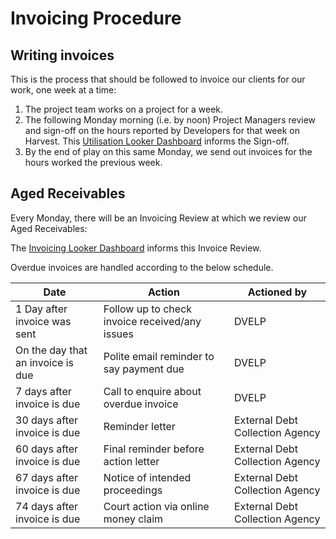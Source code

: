 # Invoicing Procedure

## Writing invoices

This is the process that should be followed to invoice our clients for our work, one week at a time:
1. The project team works on a project for a week.
2. The following Monday morning (i.e. by noon) Project Managers review and sign-off on the hours reported by Developers for that week on Harvest. This [Utilisation Looker Dashboard](https://dvelp.eu.looker.com/dashboards/3) informs the Sign-off.
3. By the end of play on this same Monday, we send out invoices for the hours  worked the previous week.


## Aged Receivables

Every Monday, there will be an Invoicing Review at which we review our Aged Receivables:

The [Invoicing Looker Dashboard](https://dvelp.eu.looker.com/dashboards/27?Untitled%20Filter=7%20days&filter_config=%7B%22Untitled%20Filter%22:%5B%7B%22type%22:%22past%22,%22values%22:%5B%7B%22constant%22:%227%22,%22unit%22:%22day%22%7D,%7B%7D%5D,%22id%22:6%7D%5D%7D) informs this Invoice Review.

Overdue invoices are handled according to the below schedule.

| Date                              | Action                                         | Actioned by                     |
| --------------------------------- | ---------------------------------------------- | ------------------------------- |
| 1 Day after invoice was sent      | Follow up to check invoice received/any issues | DVELP                           |
| On the day that an invoice is due | Polite email reminder to say payment due       | DVELP                           |
| 7 days after invoice is due       | Call to enquire about overdue invoice          | DVELP                           |
| 30 days after invoice is due      | Reminder letter                                | External Debt Collection Agency |
| 60 days after invoice is due      | Final reminder before action letter            | External Debt Collection Agency |
| 67 days after invoice is due      | Notice of intended proceedings                 | External Debt Collection Agency |
| 74 days after invoice is due      | Court action via online money claim            | External Debt Collection Agency |



